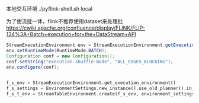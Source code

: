 
本地交互环境
./pyflink-shell.sh local


为了使流批一体，flink不推荐使用dataset来处理批
https://cwiki.apache.org/confluence/display/FLINK/FLIP-134%3A+Batch+execution+for+the+DataStream+API
```java
StreamExecutionEnvironment env = StreamExecutionEnvironment.getExecutionEnvironment();
env.setRuntimeMode(RuntimeMode.BATCH);
Configuration conf = new Configuration();
conf.setString("execution.shuffle-mode", "ALL_EDGES_BLOCKING");
env.configure(conf);
```

```python

f_s_env = StreamExecutionEnvironment.get_execution_environment()
f_s_settings = EnvironmentSettings.new_instance().use_old_planner().in_streaming_mode().build()
f_s_t_env = StreamTableEnvironment.create(f_s_env, environment_settings=f_s_settings)
```
